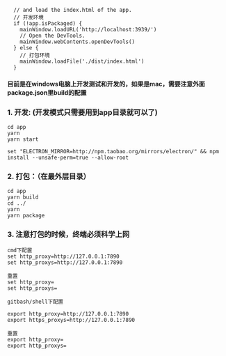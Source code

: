 
```
  // and load the index.html of the app.
  // 开发环境
  if (!app.isPackaged) {
    mainWindow.loadURL('http://localhost:3939/')
    // Open the DevTools.
    mainWindow.webContents.openDevTools()
  } else {
    // 打包环境
    mainWindow.loadFile('./dist/index.html')
  }

```
#### 目前是在windows电脑上开发测试和开发的，如果是mac，需要注意外面package.json里build的配置

### 1. 开发: (开发模式只需要用到app目录就可以了)
```
cd app
yarn 
yarn start
```
```
set "ELECTRON_MIRROR=http://npm.taobao.org/mirrors/electron/" && npm install --unsafe-perm=true --allow-root
```


### 2. 打包：（在最外层目录）
```
cd app
yarn build
cd ../
yarn 
yarn package
```
### 3. 注意打包的时候，终端必须科学上网
```
cmd下配置
set http_proxy=http://127.0.0.1:7890
set http_proxys=http://127.0.0.1:7890

重置
set http_proxy=
set http_proxys=

gitbash/shell下配置

export http_proxy=http://127.0.0.1:7890
export https_proxys=http://127.0.0.1:7890

重置
export http_proxy=
export http_proxys=

```